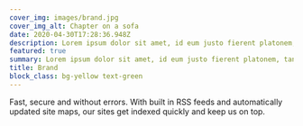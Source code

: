 ```yaml
---
cover_img: images/brand.jpg
cover_img_alt: Chapter on a sofa
date: 2020-04-30T17:28:36.948Z
description: Lorem ipsum dolor sit amet, id eum justo fierent platonem, tantas iriure interpretaris nec in. Sensibus convenire splendide eu nec, posse summo euismod te qui.
featured: true
summary: Lorem ipsum dolor sit amet, id eum justo fierent platonem, tantas iriure interpretaris nec in. Sensibus convenire splendide eu nec, posse summo euismod te qui.
title: Brand
block_class: bg-yellow text-green
---
```


Fast, secure and without errors. With built in RSS feeds and automatically updated site maps, our sites get indexed quickly and keep us on top.
